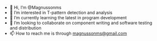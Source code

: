 - 👋 Hi, I’m @Magnussonms
- 👀 I’m interested in T-pattern detection and analysis
- 🌱 I’m currently learning the latest in program development
- 💞️ I’m looking to collaborate on component writing and software testing and distribution
- 📫 How to reach me is through magnussonms@gmail.com

<!---
Magnussonms/Magnussonms is a ✨ special ✨ repository because its `README.md` (this file) appears on your GitHub profile.
You can click the Preview link to take a look at your changes.
--->
